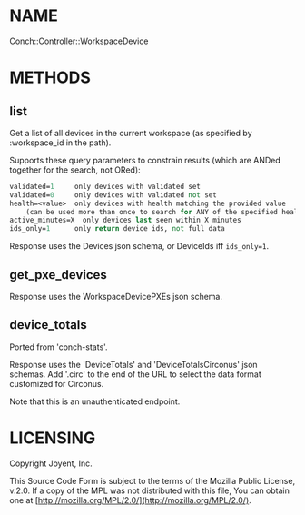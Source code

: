# NAME

Conch::Controller::WorkspaceDevice

# METHODS

## list

Get a list of all devices in the current workspace (as specified by :workspace\_id in the
path).

Supports these query parameters to constrain results (which are ANDed together for the search,
not ORed):

```perl
validated=1     only devices with validated set
validated=0     only devices with validated not set
health=<value>  only devices with health matching the provided value
    (can be used more than once to search for ANY of the specified health values)
active_minutes=X  only devices last seen within X minutes
ids_only=1      only return device ids, not full data
```

Response uses the Devices json schema, or DeviceIds iff `ids_only=1`.

## get\_pxe\_devices

Response uses the WorkspaceDevicePXEs json schema.

## device\_totals

Ported from 'conch-stats'.

Response uses the 'DeviceTotals' and 'DeviceTotalsCirconus' json schemas.
Add '.circ' to the end of the URL to select the data format customized for Circonus.

Note that this is an unauthenticated endpoint.

# LICENSING

Copyright Joyent, Inc.

This Source Code Form is subject to the terms of the Mozilla Public License,
v.2.0. If a copy of the MPL was not distributed with this file, You can obtain
one at [http://mozilla.org/MPL/2.0/](http://mozilla.org/MPL/2.0/).
